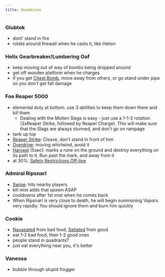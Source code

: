 ```yaml
---
title: Deadmines
---
```

### Glubtok
  * dont' stand in fire
  * rotate around firewall when he casts it, like Helion

### Helix Gearbreaker/Lumbering Oaf
  * keep moving out of way of bombs being dropped around
  * get off wooden platform when he charges
  * if you get [Chest Bomb](http://www.wowhead.com/spell=88352), move away from others, or go stand under pipe so you don't get fall damage

### Foe Reaper 5000
  * elemental duty at bottom.  use 3 abilities to keep them down there and kill them
    * Dealing with the Molten Slags is easy - just use a 1-1-2 rotation (2xReaper Strike, followed by Reaper Charge). This will make sure that the Slags are always stunned, and don't go on rampage
  * tank up top
  * [Reaper Strike](http://www.wowhead.com/spell=91717): Cleave, don't stand in front of him
  * [Overdrive](http://www.wowhead.com/spell=88481): moving whirlwind, avoid it
  * [Harvest](http://www.wowhead.com/spell=88495) (5sec): marks a rune on the ground and destroy everything on its path to it. Run past the mark, and away from it
  * at 30%: [Safety Restrictions Off-line](http://www.wowhead.com/spell=91720)

### Admiral Ripsnarl
  * [Swipe](http://www.wowhead.com/spell=91859): hits nearby players
  * kill mist adds that spawn ASAP
  * cooldowns after 1st mist when he comes back
  * When Ripsnarl is very close to death, he will begin summoning Vapors very rapidly. You should ignore them and burn him quickly
### Cookie
  * [Nauseated](http://www.wowhead.com/spell=92066) from bad food, [Satiated](http://www.wowhead.com/spell=92834) from good
  * eat 1-2 bad food, then 1-2 good ones
  * people stand in quadrants?
  * just eat everything near you, it's better

### Vanessa
  * bubble through stupid frogger
